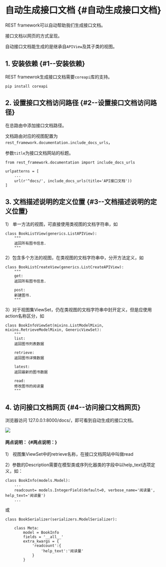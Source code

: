 # 自动生成接口文档 {#自动生成接口文档}

REST framework可以自动帮助我们生成接口文档。

接口文档以网页的方式呈现。

自动接口文档能生成的是继承自`APIView`及其子类的视图。

## 1. 安装依赖 {#1--安装依赖}

REST framewrok生成接口文档需要`coreapi`库的支持。

```
pip install coreapi
```

## 2. 设置接口文档访问路径 {#2--设置接口文档访问路径}

在总路由中添加接口文档路径。

文档路由对应的视图配置为`rest_framework.documentation.include_docs_urls`，

参数`title`为接口文档网站的标题。

```
from rest_framework.documentation import include_docs_urls

urlpatterns = [
    ...
    url(r'^docs/', include_docs_urls(title='API接口文档'))
]
```

## 3. 文档描述说明的定义位置 {#3--文档描述说明的定义位置}

1） 单一方法的视图，可直接使用类视图的文档字符串，如

```
class BookListView(generics.ListAPIView):
    """
    返回所有图书信息.
    """
```

2）包含多个方法的视图，在类视图的文档字符串中，分开方法定义，如

```
class BookListCreateView(generics.ListCreateAPIView):
    """
    get:
    返回所有图书信息.

    post:
    新建图书.
    """
```

3）对于视图集ViewSet，仍在类视图的文档字符串中封开定义，但是应使用action名称区分，如

```
class BookInfoViewSet(mixins.ListModelMixin, mixins.RetrieveModelMixin, GenericViewSet):
    """
    list:
    返回图书列表数据

    retrieve:
    返回图书详情数据

    latest:
    返回最新的图书数据

    read:
    修改图书的阅读量
    """
```

## 4. 访问接口文档网页 {#4--访问接口文档网页}

浏览器访问 127.0.0.1:8000/docs/，即可看到自动生成的接口文档。

![](/assets/api_1.png)

#### 两点说明： {#两点说明：}

1） 视图集ViewSet中的retrieve名称，在接口文档网站中叫做read

2）参数的Description需要在模型类或序列化器类的字段中以help\_text选项定义，如：

```
class BookInfo(models.Model):
    ...
    readcount= models.IntegerField(default=0, verbose_name='阅读量', help_text='阅读量')
    ...
```

或

```
class BookSerializer(serializers.ModelSerializer):

    class Meta:
        model = BookInfo
        fields = '__all__'
        extra_kwargs = {
            'readcount':{
                'help_text':'阅读量'
            }
        }
```



